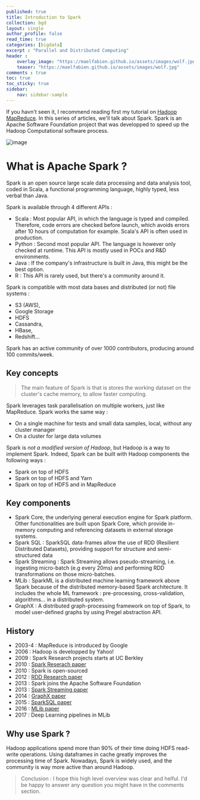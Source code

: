 ```yaml
---
published: true
title: Introduction to Spark
collection: bgd
layout: single
author_profile: false
read_time: true
categories: [bigdata]
excerpt : "Parallel and Distributed Computing"
header :
    overlay_image: "https://maelfabien.github.io/assets/images/wolf.jpg"
    teaser: "https://maelfabien.github.io/assets/images/wolf.jpg"
comments : true
toc: true
toc_sticky: true
sidebar:
    nav: sidebar-sample
---
```


If you havn't seen it, I recommend reading first my tutorial on [Hadoop MapReduce](https://maelfabien.github.io/bgd/#). In this series of articles, we'll talk about Spark. Spark is an Apache Software Foundation project that was developped to speed up the Hadoop Computational software process.

![image](https://maelfabien.github.io/assets/images/Hadoop/data_vol.png)

# What is Apache Spark ?

Spark is an open source large scale data processing and data analysis tool, coded in Scala, a functional programming language, highly typed, less verbal than Java.

Spark is available through 4 different APIs :
- Scala : Most popular API, in which the language is typed and compiled. Therefore, code errors are checked before launch, which avoids errors after 10 hours of computation for example. Scala's API is often used in production.
- Python : Second most popular API. The language is however only checked at runtime. This API is mostly used in POCs and R&D environments.
- Java : If the company's infrastructure is built in Java, this might be the best option.
- R : This API is rarely used, but there's a community around it.

Spark is compatible with most data bases and distributed (or not) file systems :
- S3 (AWS), 
- Google Storage
- HDFS
- Cassandra, 
- HBase, 
- Redshift…

Spark has an active community of over 1000 contributors, producing around 100 commits/week.

## Key concepts

> The main feature of Spark is that is stores the working dataset on the cluster's cache memory, to allow faster computing.

Spark leverages task parallelisation on multiple workers, just like MapReduce. Spark works the same way :
- On a single machine for tests and small data samples, local, without any cluster manager
- On a cluster for large data volumes

Spark is *not a modified version of Hadoop*, but Hadoop is a way to implement Spark. Indeed, Spark can be built with Hadoop components the following ways :
- Spark on top of HDFS
- Spark on top of HDFS and Yarn
- Spark on top of HDFS and in MapReduce

## Key components 

- Spark Core, the underlying general execution engine for Spark platform. Other functionalities are built upon Spark Core, which provide in-memory computing and referencing datasets in external storage systems.
- Spark SQL : SparkSQL data-frames allow the use of RDD (Resilient Distributed Datasets), providing support for structure and semi-structured data
- Spark Streaming : Spark Streaming allows pseudo-streaming, i.e. ingesting micro-batch (e.g every 20ms) and performing RDD transformations on those micro-batches.
- MLib : SparkML is a distributed machine learning framework above Spark because of the distributed memory-based Spark architecture. It includes the whole ML framework : pre-processing, cross-validation, algorithms… in a distributed system.
- GraphX : A distributed graph-processing framework on top of Spark, to model user-defined graphs by using Pregel abstraction API.

## History 

- 2003-4 : MapReduce is introduced by Google
- 2006 : Hadoop is developped by Yahoo!
- 2009 : Spark Research projects starts at UC Berkley
- 2010 : [Spark Reserach paper](http://people.csail.mit.edu/matei/papers/2010/hotcloud_spark.pdf)
- 2010 : Spark is open-sourced
- 2012 : [RDD Research paper](https://www.usenix.org/system/files/conference/nsdi12/nsdi12-final138.pdf)
- 2013 : Spark joins the Apache Software Foundation
- 2013 : [Spark Streaming paper](https://people.csail.mit.edu/matei/papers/2013/sosp_spark_streaming.pdf)
- 2014 : [GraphX paper](https://amplab.cs.berkeley.edu/wp-content/uploads/2014/09/graphx.pdf)
- 2015 : [SparkSQL paper](https://people.csail.mit.edu/matei/papers/2015/sigmod_spark_sql.pdf)
- 2016 : [MLib paper](https://arxiv.org/pdf/1505.06807.pdf)
- 2017 : Deep Learning pipelines in MLib

## Why use Spark ?

Hadoop applications spend more than 90% of their time doing HDFS read-write operations. Using dataframes in cache greatly improves the processing time of Spark. Nowadays, Spark is widely used, and the community is way more active than around Hadoop. 

> Conclusion : I hope this high level overview was clear and helful. I'd be happy to answer any question you might have in the comments section.
